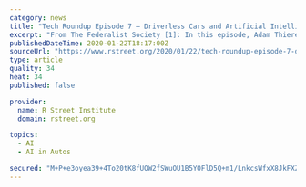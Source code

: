 ```yaml
---
category: news
title: "Tech Roundup Episode 7 – Driverless Cars and Artificial Intelligence"
excerpt: "From The Federalist Society [1]: In this episode, Adam Thierer and Caleb Watney discuss the emerging questions surrounding the progress of driverless car technology and its regulation."
publishedDateTime: 2020-01-22T18:17:00Z
sourceUrl: "https://www.rstreet.org/2020/01/22/tech-roundup-episode-7-driverless-cars-and-artificial-intelligence/"
type: article
quality: 34
heat: 34
published: false

provider:
  name: R Street Institute
  domain: rstreet.org

topics:
  - AI
  - AI in Autos

secured: "M+P+e3oyea39+4To20tK8fUOW2fSWuOU1B5YOFlD5Q+m1/LnkcsWfxX8JkFXZq/0kGwRnlwxYnumynY/EQpPID60ydvY8DJ6YpZxcTIwMNrVe4djYxd96noNPUPMqRg27YrNzvEA3jfpGXXakrjG7LYiNEZ4Cq5SXfEqCIPcEC62y7fN8bwhWBBzN9grPn0lTQWfEZy34V5mSXXRA2mLdWhwD6FVAsHNKcvOKb9aJCQIpriRcUZJyEU+A8clN9hmxFE8/6/pg/w9V8TbmewO/AaV12F7XigOY4z0KcM39AY=;m228Xo2h+s3BlqjqMPnfCw=="
---
```


